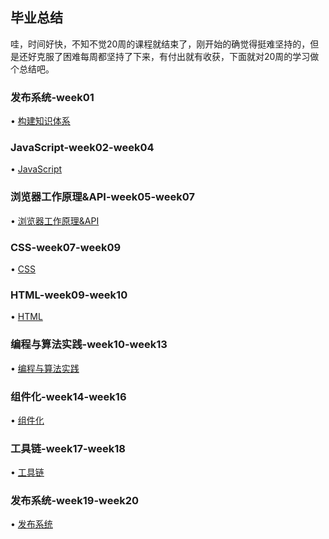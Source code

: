 ## 毕业总结
哇，时间好快，不知不觉20周的课程就结束了，刚开始的确觉得挺难坚持的，但是还好克服了困难每周都坚持了下来，有付出就有收获，下面就对20周的学习做个总结吧。

### 发布系统-week01
• [构建知识体系](https://github.com/wpngpeng/Frontend-01-Template/tree/master/week01)

### JavaScript-week02-week04
• [JavaScript](https://github.com/wpngpeng/Frontend-01-Template/tree/master/week02)

### 浏览器工作原理&API-week05-week07
• [浏览器工作原理&API](https://github.com/wpngpeng/Frontend-01-Template/tree/master/week05)

### CSS-week07-week09
• [CSS](https://github.com/wpngpeng/Frontend-01-Template/tree/master/week07)

### HTML-week09-week10
• [HTML](https://github.com/wpngpeng/Frontend-01-Template/tree/master/week09)

### 编程与算法实践-week10-week13
• [编程与算法实践](https://github.com/wpngpeng/Frontend-01-Template/tree/master/week10)

### 组件化-week14-week16
• [组件化](https://github.com/wpngpeng/Frontend-01-Template/tree/master/week14)

### 工具链-week17-week18
• [工具链](https://github.com/wpngpeng/Frontend-01-Template/tree/master/week17)

### 发布系统-week19-week20
• [发布系统](https://github.com/wpngpeng/Frontend-01-Template/tree/master/week19)
